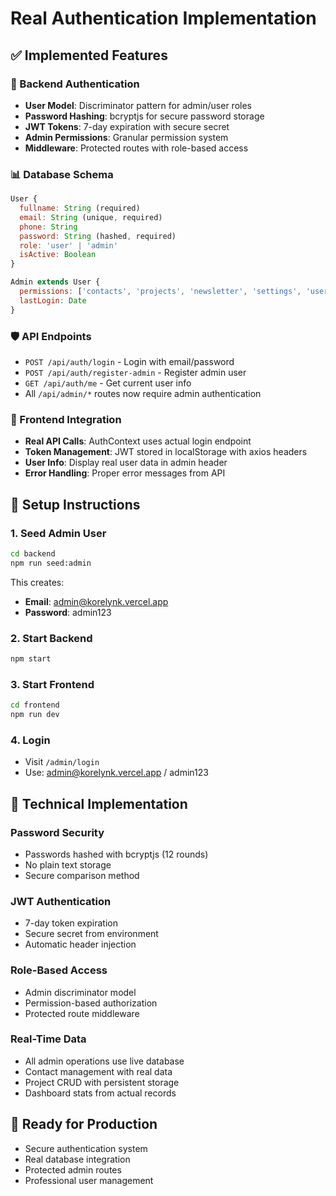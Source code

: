 # Real Authentication Implementation

## ✅ Implemented Features

### 🔐 Backend Authentication
- **User Model**: Discriminator pattern for admin/user roles
- **Password Hashing**: bcryptjs for secure password storage
- **JWT Tokens**: 7-day expiration with secure secret
- **Admin Permissions**: Granular permission system
- **Middleware**: Protected routes with role-based access

### 📊 Database Schema
```javascript
User {
  fullname: String (required)
  email: String (unique, required)
  phone: String
  password: String (hashed, required)
  role: 'user' | 'admin'
  isActive: Boolean
}

Admin extends User {
  permissions: ['contacts', 'projects', 'newsletter', 'settings', 'users']
  lastLogin: Date
}
```

### 🛡️ API Endpoints
- `POST /api/auth/login` - Login with email/password
- `POST /api/auth/register-admin` - Register admin user
- `GET /api/auth/me` - Get current user info
- All `/api/admin/*` routes now require admin authentication

### 🎯 Frontend Integration
- **Real API Calls**: AuthContext uses actual login endpoint
- **Token Management**: JWT stored in localStorage with axios headers
- **User Info**: Display real user data in admin header
- **Error Handling**: Proper error messages from API

## 🚀 Setup Instructions

### 1. Seed Admin User
```bash
cd backend
npm run seed:admin
```
This creates:
- **Email**: admin@korelynk.vercel.app
- **Password**: admin123

### 2. Start Backend
```bash
npm start
```

### 3. Start Frontend
```bash
cd frontend
npm run dev
```

### 4. Login
- Visit `/admin/login`
- Use: admin@korelynk.vercel.app / admin123

## 🔧 Technical Implementation

### Password Security
- Passwords hashed with bcryptjs (12 rounds)
- No plain text storage
- Secure comparison method

### JWT Authentication
- 7-day token expiration
- Secure secret from environment
- Automatic header injection

### Role-Based Access
- Admin discriminator model
- Permission-based authorization
- Protected route middleware

### Real-Time Data
- All admin operations use live database
- Contact management with real data
- Project CRUD with persistent storage
- Dashboard stats from actual records

## 🎉 Ready for Production
- Secure authentication system
- Real database integration
- Protected admin routes
- Professional user management